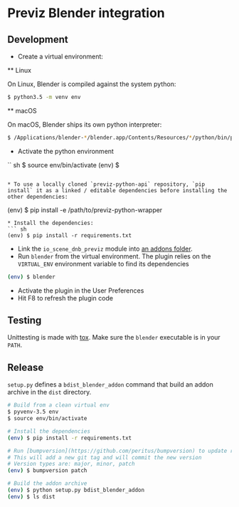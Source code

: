 Previz Blender integration
==========================


Development
-----------

* Create a virtual environment:

** Linux

On Linux, Blender is compiled against the system python:

``` sh
$ python3.5 -m venv env
```

** macOS

On macOS, Blender ships its own python interpreter:

``` sh
$ /Applications/blender-*/blender.app/Contents/Resources/*/python/bin/python3.5m -m venv env
```

* Activate the python environment

`` sh
$ source env/bin/activate
(env) $
```

* To use a locally cloned `previz-python-api` repository, `pip install` it as a linked / editable dependencies before installing the other dependencies:
```
(env) $ pip install -e /path/to/previz-python-wrapper
```
* Install the dependencies:
``` sh
(env) $ pip install -r requirements.txt
```
* Link the `io_scene_dnb_previz` module into [an addons folder](https://www.blender.org/manual/en/getting_started/installing/configuration/directories.html#path-layout).
* Run `blender` from the virtual environment. The plugin relies on the `VIRTUAL_ENV` environment variable to find its dependencies
``` sh
(env) $ blender
```
* Activate the plugin in the User Preferences
* Hit F8 to refresh the plugin code


Testing
-------

Unittesting is made with [tox](https://tox.readthedocs.io/en/latest/). Make sure the `blender` executable is in your `PATH`.


Release
-------

`setup.py` defines a `bdist_blender_addon` command that build an addon archive in the `dist` directory.

```sh
# Build from a clean virtual env
$ pyvenv-3.5 env
$ source env/bin/activate

# Install the dependencies
(env) $ pip install -r requirements.txt

# Run [bumpversion](https://github.com/peritus/bumpversion) to update release version
# This will add a new git tag and will commit the new version
# Version types are: major, minor, patch
(env) $ bumpversion patch

# Build the addon archive
(env) $ python setup.py bdist_blender_addon
(env) $ ls dist
